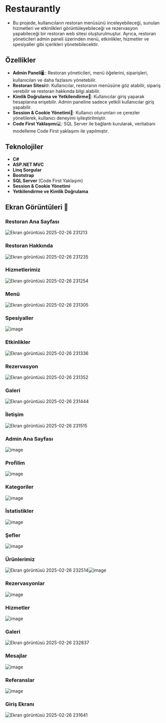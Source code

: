 # Restaurantly

- Bu projede, kullanıcıların restoran menüsünü inceleyebileceği, sunulan hizmetleri ve etkinlikleri görüntüleyebileceği ve rezervasyon yapabileceği bir restoran web sitesi oluşturulmuştur. Ayrıca, restoran yöneticileri admin paneli üzerinden menü, etkinlikler, hizmetler ve spesiyaller gibi içerikleri yönetebilecektir.

## Özellikler

- **Admin Paneli**🖥️:: Restoran yöneticileri, menü öğelerini, siparişleri, kullanıcıları ve daha fazlasını yönetebilir.
- **Restoran Sitesi**🌐: Kullanıcılar, restoranın menüsüne göz atabilir, sipariş verebilir ve restoran hakkında bilgi alabilir.
- **Kimlik Doğrulama ve Yetkilendirme**🔑: Kullanıcılar giriş yaparak hesaplarına erişebilir. Admin paneline sadece yetkili kullanıcılar giriş yapabilir.
- **Session & Cookie Yönetimi**🍪: Kullanıcı oturumları ve çerezler yönetilerek, kullanıcı deneyimi iyileştirilmiştir.
- **Code First Yaklaşımı**💻: SQL Server ile bağlantı kurularak, veritabanı modelleme Code First yaklaşımı ile yapılmıştır.

## Teknolojiler

- **C#**
- **ASP.NET MVC**
- **Linq Sorgular**
- **Bootstrap**
- **SQL Server** (Code First Yaklaşım)
- **Session & Cookie Yönetimi**
- **Yetkilendirme ve Kimlik Doğrulama**

## Ekran Görüntüleri 📸

### Restoran Ana Sayfası
![Ekran görüntüsü 2025-02-26 231213](https://github.com/user-attachments/assets/b5cf1932-70e2-49ee-bad1-7c3088cc3d42)

### Restoran Hakkında
![Ekran görüntüsü 2025-02-26 231235](https://github.com/user-attachments/assets/7944e565-18bc-44e0-bffa-78b1219539da)

### Hizmetlerimiz
![Ekran görüntüsü 2025-02-26 231254](https://github.com/user-attachments/assets/0290a161-5467-4eb3-b3ab-ca1ad4a59059)

### Menü
![Ekran görüntüsü 2025-02-26 231305](https://github.com/user-attachments/assets/fe49d261-83ed-4214-ba7e-969d5f4eb965)

### Spesiyaller
![image](https://github.com/user-attachments/assets/7c2a49c1-f5a4-42b0-aec2-2a31a374f0da)

### Etkinlikler
![Ekran görüntüsü 2025-02-26 231336](https://github.com/user-attachments/assets/6f99f7c7-cc48-4027-b1e4-c0de725a6bfa)

### Rezervasyon
![Ekran görüntüsü 2025-02-26 231352](https://github.com/user-attachments/assets/51f3520d-6b00-4165-b4c3-74c8a9dd18c2)

### Galeri
![Ekran görüntüsü 2025-02-26 231444](https://github.com/user-attachments/assets/c59af002-6921-4b39-9926-2d16bb087f02)

### İletişim
![Ekran görüntüsü 2025-02-26 231515](https://github.com/user-attachments/assets/04912fd5-bd02-44cc-ae80-120b298e9bd0)

### Admin Ana Sayfası
![image](https://github.com/user-attachments/assets/df6a19a9-067b-4d18-8e11-3e8b29ad250e)

### Profilim
![image](https://github.com/user-attachments/assets/6f3aec6a-c6b7-4ef5-9bcd-9daae0c9863f)

### Kategoriler
![image](https://github.com/user-attachments/assets/5f8967eb-d4eb-4bba-880b-cd9b7109ad6e)

### İstatistikler
![image](https://github.com/user-attachments/assets/1476a4dd-6758-477f-9f89-9297ecdfabed)

### Şefler
![image](https://github.com/user-attachments/assets/5fab3d3c-d29f-4af2-8d43-9bb0d30622db)

### Ürünlerimiz
![Ekran görüntüsü 2025-02-26 232514](https://github.com/user-attachments/assets/74f6d31b-e08f-4773-a109-a6b69aa13cb3)![image](https://github.com/user-attachments/assets/a5ebfc3d-9fff-467c-aa27-01462200acf1)

### Rezervasyonlar
![image](https://github.com/user-attachments/assets/f05482b6-7655-4fe5-a226-dc9899a7213e)

### Hizmetler
![image](https://github.com/user-attachments/assets/47f23e8c-ceee-4ccd-8db3-847c5a3e596d)

### Galeri 
![Ekran görüntüsü 2025-02-26 232837](https://github.com/user-attachments/assets/eca4ff07-32e1-4643-bfbc-acce45d3d9bb)

### Mesajlar
![image](https://github.com/user-attachments/assets/c9995723-639f-417d-a0c9-81193b7b7cdc)

### Referanslar
![image](https://github.com/user-attachments/assets/6cbd9714-f7cd-4761-97ac-f5b34d64f783)

### Giriş Ekranı
![Ekran görüntüsü 2025-02-26 231641](https://github.com/user-attachments/assets/f1b0d832-ab8a-4fe1-a02e-2ac2568904e3)


